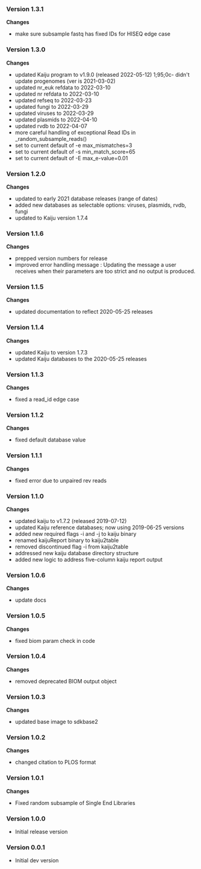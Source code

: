 ### Version 1.3.1
__Changes__
- make sure subsample fastq has fixed IDs for HISEQ edge case

### Version 1.3.0
__Changes__
- updated Kaiju program to v1.9.0 (released 2022-05-12)
1;95;0c- didn't update progenomes (ver is 2021-03-02)
- updated nr_euk refdata to 2022-03-10
- updated nr refdata to 2022-03-10
- updated refseq to 2022-03-23
- updated fungi to 2022-03-29
- updated viruses to 2022-03-29
- updated plasmids to 2022-04-10
- updated rvdb to 2022-04-07
- more careful handling of exceptional Read IDs in _random_subsample_reads()
- set to current default of -e max_mismatches=3
- set to current default of -s min_match_score=65
- set to current default of -E max_e-value=0.01

### Version 1.2.0
__Changes__
- updated to early 2021 database releases (range of dates)
- added new databases as selectable options: viruses, plasmids, rvdb, fungi
- updated to Kaiju version 1.7.4

### Version 1.1.6
__Changes__
- prepped version numbers for release
- improved error handling message : Updating the message a user receives when their parameters are too strict and no output is produced.

### Version 1.1.5
__Changes__
- updated documentation to reflect 2020-05-25 releases

### Version 1.1.4
__Changes__
- updated Kaiju to version 1.7.3
- updated Kaiju databases to the 2020-05-25 releases

### Version 1.1.3
__Changes__
- fixed a read_id edge case

### Version 1.1.2
__Changes__
- fixed default database value

### Version 1.1.1
__Changes__
- fixed error due to unpaired rev reads

### Version 1.1.0
__Changes__
- updated kaiju to v1.7.2 (released 2019-07-12)
- updated Kaiju reference databases; now using 2019-06-25 versions
- added new required flags -i and -j to kaiju binary
- renamed kaijuReport binary to kaiju2table
- removed discontinued flag -i from kaiju2table
- addressed new kaiju database directory structure
- added new logic to address five-column kaiju report output

### Version 1.0.6
__Changes__
- update docs

### Version 1.0.5
__Changes__
- fixed biom param check in code

### Version 1.0.4
__Changes__
- removed deprecated BIOM output object

### Version 1.0.3
__Changes__
- updated base image to sdkbase2

### Version 1.0.2
__Changes__
- changed citation to PLOS format

### Version 1.0.1
__Changes__
- Fixed random subsample of Single End Libraries

### Version 1.0.0
- Initial release version

### Version 0.0.1
- Initial dev version
